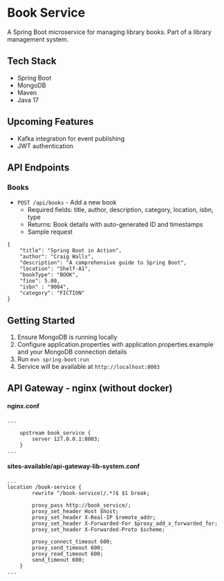 # Book Service

A Spring Boot microservice for managing library books. Part of a library management system.

## Tech Stack
- Spring Boot
- MongoDB
- Maven
- Java 17

## Upcoming Features
- Kafka integration for event publishing
- JWT authentication

## API Endpoints

### Books
- `POST /api/books` - Add a new book
  - Required fields: title, author, description, category, location, isbn, type
  - Returns: Book details with auto-generated ID and timestamps
  - Sample request
```
{
    "title": "Spring Boot in Action",
    "author": "Craig Walls",
    "description": "A comprehensive guide to Spring Boot",
    "location": "Shelf-A1",
    "bookType": "BOOK",
    "fine": 5.00,
    "isbn" : "9004",
    "category": "FICTION"
}
```

## Getting Started

1. Ensure MongoDB is running locally
2. Configure application.properties with application.properties.example and your MongoDB connection details
3. Run `mvn spring-boot:run`
4. Service will be available at `http://localhost:8003`

## API Gateway - nginx (without docker)
#### nginx.conf
```
...

    upstream book_service {
        server 127.0.0.1:8003;
    }
...
```

#### sites-available/api-gateway-lib-system.conf
```
...
location /book-service {
        rewrite ^/book-service(/.*)$ $1 break;
        
        proxy_pass http://book_service/;
        proxy_set_header Host $host;
        proxy_set_header X-Real-IP $remote_addr;
        proxy_set_header X-Forwarded-For $proxy_add_x_forwarded_for;
        proxy_set_header X-Forwarded-Proto $scheme;

        proxy_connect_timeout 600;
        proxy_send_timeout 600;
        proxy_read_timeout 600;
        send_timeout 600;
    }
...
```

